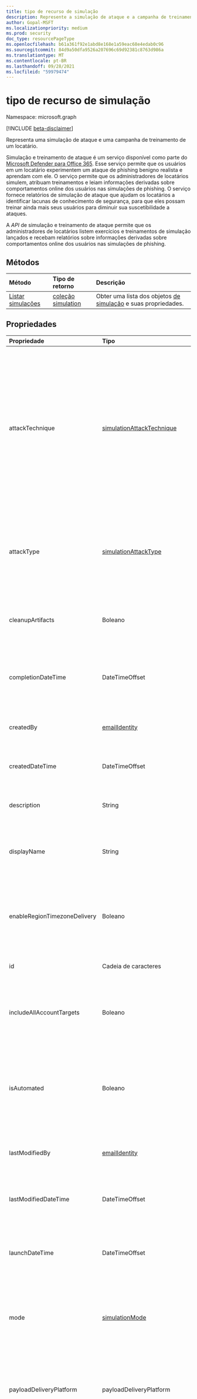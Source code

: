 ```yaml
---
title: tipo de recurso de simulação
description: Represente a simulação de ataque e a campanha de treinamento de um locatário.
author: Gopal-MSFT
ms.localizationpriority: medium
ms.prod: security
doc_type: resourcePageType
ms.openlocfilehash: b61a361f92e1abd8e168e1a59eac68e4edab0c96
ms.sourcegitcommit: 84d9a50dfa9526a207696c69d92381c8763d986a
ms.translationtype: MT
ms.contentlocale: pt-BR
ms.lasthandoff: 09/28/2021
ms.locfileid: "59979474"
---
```

# <a name="simulation-resource-type"></a>tipo de recurso de simulação

Namespace: microsoft.graph

[!INCLUDE [beta-disclaimer](../../includes/beta-disclaimer.md)]

Representa uma simulação de ataque e uma campanha de treinamento de um locatário.

Simulação e treinamento de ataque é um serviço disponível como parte do [Microsoft Defender para Office 365](/microsoft-365/security/office-365-security/defender-for-office-365?view=o365-worldwide&preserve-view=true). Esse serviço permite que os usuários em um locatário experimentem um ataque de phishing benigno realista e aprendam com ele. O serviço permite que os administradores de locatários simulem, atribuam treinamentos e leiam informações derivadas sobre comportamentos online dos usuários nas simulações de phishing. O serviço fornece relatórios de simulação de ataque que ajudam os locatários a identificar lacunas de conhecimento de segurança, para que eles possam treinar ainda mais seus usuários para diminuir sua suscetibilidade a ataques. 

A _API_ de simulação e treinamento de  ataque permite que os [](report-m365defender-reports-overview.md) administradores de locatários listem exercícios e treinamentos de simulação lançados e recebam relatórios sobre informações derivadas sobre comportamentos online dos usuários nas simulações de phishing.

## <a name="methods"></a>Métodos
|Método|Tipo de retorno|Descrição|
|:---|:---|:---|
|[Listar simulações](../api/attacksimulationroot-list-simulations.md)|[coleção simulation](../resources/simulation.md)|Obter uma lista dos objetos [de simulação](../resources/simulation.md) e suas propriedades.|

## <a name="properties"></a>Propriedades
|Propriedade|Tipo|Descrição|
|:---|:---|:---|
|attackTechnique|[simulationAttackTechnique](#simulationattacktechnique-values)|A técnica de engenharia social usada na campanha de simulação e treinamento de ataques. Oferece suporte para `$filter` e `$orderby`. Os valores possíveis são: `unknown`, `credentialHarvesting`, `attachmentMalware`, `driveByUrl`, `linkInAttachment`, `linkToMalwareFile`, `unknownFutureValue`. Para obter mais informações sobre os tipos de técnicas de ataque de engenharia social, consulte [simulações](/microsoft-365/security/office-365-security/attack-simulation-training-get-started?view=o365-worldwide&preserve-view=true#simulations).|
|attackType|[simulationAttackType](#simulationattacktype-values)|Tipo de ataque da campanha de simulação e treinamento de ataque. Oferece suporte para `$filter` e `$orderby`. Os valores possíveis são: `unknown`, `social`, `cloud`, `endpoint`, `unknownFutureValue`.|
|cleanupArtifacts|Boleano|Sinalizador representando se artefatos foram limpos na campanha de simulação e treinamento de ataque.|
|completionDateTime|DateTimeOffset|Data e hora de conclusão da campanha de simulação e treinamento de ataque. Oferece suporte para `$filter` e `$orderby`.|
|createdBy|[emailIdentity](../resources/emailidentity.md)|Identidade do usuário que criou a campanha de simulação e treinamento de ataque.|
|createdDateTime|DateTimeOffset|Data e hora da criação da campanha de simulação e treinamento de ataque.|
|description|String|Descrição da campanha de simulação e treinamento de ataque.|
|displayName|String|Nome de exibição da campanha de simulação e treinamento de ataque. Oferece suporte para `$filter` e `$orderby`.|
|enableRegionTimezoneDelivery|Boleano|Sinalizador representando se é possível habilitar ou desabilitar a entrega ciente de zona de tempo da carga de phishing na campanha de treinamento e simulação de ataque.|
|id|Cadeia de caracteres|ID da campanha de treinamento e simulação de ataque.|
|includeAllAccountTargets|Boleano|Sinalizador representando a inclusão de todos os usuários de um locatário na campanha de simulação e treinamento de ataque.|
|isAutomated|Boleano|Sinalizador representando se a campanha de simulação e treinamento de ataque foi criada a partir de um fluxo de automação de simulação. Oferece suporte para `$filter` e `$orderby`. |
|lastModifiedBy|[emailIdentity](../resources/emailidentity.md)|Identidade do usuário que modificou a campanha de treinamento e simulação de ataque mais recentemente.|
|lastModifiedDateTime|DateTimeOffset|Data e hora da modificação mais recente da campanha de simulação e treinamento de ataque.|
|launchDateTime|DateTimeOffset|Data e hora do início/início da campanha de simulação e treinamento de ataque. Oferece suporte para `$filter` e `$orderby`.|
|mode|[simulationMode](#simulationmode-values)|Modo da campanha de simulação e treinamento de ataque. Oferece suporte para `$filter` e `$orderby`. Os valores possíveis são: `real`, `preview`, `unknownFutureValue`.|
|payloadDeliveryPlatform|payloadDeliveryPlatform|Método de entrega da carga de phishing usada na campanha de simulação e treinamento de ataques. Os valores possíveis são: `unknown`, `sms`, `email`, `teams`, `unknownFutureValue`.|
|payloadSource|[payloadSource](#payloadsource-values)|Fonte de carga de phishing na campanha de simulação e treinamento de ataques. Os valores possíveis são: `unknown`, `global`, `tenant`, `unknownFutureValue`.|
|report|[simulationReport](../resources/simulationreport.md)|Relatório da campanha de simulação e treinamento de ataque.|
|status|simulationStatus|Status da campanha de simulação e treinamento de ataque. Oferece suporte para `$filter` e `$orderby`. Os valores possíveis são: `unknown`, `draft`, `inProgress`, `scheduled`, `completed`, `partiallyCompleted`, `failed`, `cancelled`, `excluded`, `deleted`, `included`, `unknownFutureValue`.|
|trainingAssignmentPreference|[trainingAssignmentPreference](#trainingassignmentpreference-values)|Preferência do administrador do locatário para atribuir treinamento aos usuários na campanha de simulação e treinamento de ataque. Os valores possíveis são: `unknown`, `auto`, `manual`, `unknownFutureValue`.|
|trainingContentPreference|[trainingContentPreference](#trainingcontentpreference-values)|Preferência do administrador do locatário para a origem do conteúdo de treinamento a ser atribuído aos usuários na campanha de simulação e treinamento de ataque. Os valores possíveis são: `unknown`, `microsoft`, `custom`, `noTraining`, `unknownFutureValue`.|
|trainingDueDateTime|DateTimeOffset|Data e hora antes das quais os treinamentos precisam ser concluídos pelos usuários na campanha de simulação e treinamento de ataque.|

### <a name="simulationattacktechnique-values"></a>valores simulationAttackTechnique

|Member|Descrição |
|:---|:---|
|desconhecido| Técnica de ataque não definida. |
|credentialHarvesting| Técnica de ataque que envolve um usuário final fornecendo credenciais. |
|attachmentMalware| Técnica de ataque que envolve um usuário final clicando em um anexo. |
|driveByUrl| Técnica de ataque que envolve um usuário final clicando em um link de URL na carga de phishing. |
|linkInAttachment| Técnica de ataque que envolve um usuário final clicando em um link de URL em um anexo. |
|linkToMalwareFile| Técnica de ataque que envolve um usuário final clicando em um link de URL para um arquivo de malware. |
|unknownFutureValue| Valor de sentinela de enumeração evolvável. Não usar. |

### <a name="simulationattacktype-values"></a>valores simulationAttackType

|Member|Descrição |
|:---|:---|
|desconhecido| Tipo de ataque não identificado. |
|social| Ataque que usa habilidades sociais para manipular as vítimas de forma psicológica, criando uma falsa sensação de curiosidade, urgência ou medo. |
|cloud| Ataque a um host ou usuário em um ambiente de nuvem, por exemplo, ataques de negação de serviço.|
|ponto de extremidade| Ataque aos pontos de extremidade de uma rede corporativa, como desktops, laptops, telefones celulares, dispositivos de Internet das coisas. |
|unknownFutureValue| Valor de sentinela de enumeração evolvável. Não usar. |

### <a name="simulationmode-values"></a>valores simulationMode

|Member|Descrição |
|:---|:---|
|real| Campanha lançada para todos os usuários finais necessários. |
|visualização| Campanha lançada para apenas o usuário administrador para visualizar a carga de phishing recebida. |
|unknownFutureValue| Valor de sentinela de enumeração evolvável. Não usar. |

### <a name="payloadsource-values"></a>valores payloadSource

|Member|Descrição |
|:---|:---|
|desconhecido| Fonte de carga não identificada. |
|global| Carga de uma coleção de cargas fornecidas pela Microsoft. |
|locatário| Carga de uma coleção de cargas fornecidas pelo locatário. |
|unknownFutureValue| Valor de sentinela de enumeração evolvável. Não usar. |

### <a name="trainingassignmentpreference-values"></a>trainingAssignmentPreference values

|Member|Descrição |
|:---|:---|
|desconhecido| Preferência de atribuição de treinamento não identificada. |
|Automático| Atribua treinamentos aos usuários finais com base em critérios pré-definidos. |
|Manual| Atribua treinamentos aos usuários finais com base em critérios definidos pelo administrador. |
|unknownFutureValue| Valor de sentinela de enumeração evolvável. Não usar. |

### <a name="trainingcontentpreference-values"></a>trainingContentPreference values

|Member|Descrição |
|:---|:---|
|desconhecido| Preferência de conteúdo de treinamento não identificada. |
|microsoft| Conteúdo de treinamento de uma coleção de treinamentos fornecidos pela Microsoft. |
|custom| Conteúdo de treinamento fornecido pelo locatário. |
|noTraining| Nenhuma atribuição de treinamento para usuários finais como parte da campanha. |
|unknownFutureValue| Valor de sentinela de enumeração evolvável. Não usar. |

## <a name="relationships"></a>Relações
Nenhum

## <a name="json-representation"></a>Representação JSON
Veja a seguir uma representação JSON do recurso.
<!-- {
  "blockType": "resource",
  "keyProperty": "id",
  "@odata.type": "microsoft.graph.simulation",
  "openType": false
}
-->
``` json
{
  "@odata.type": "#microsoft.graph.simulation",
  "id": "String (identifier)",
  "displayName": "String",
  "description": "String",
  "attackType": "String",
  "attackTechnique": "String",
  "status": "String",
  "createdDateTime": "String (timestamp)",
  "createdBy": {
    "@odata.type": "microsoft.graph.emailIdentity"
  },
  "lastModifiedDateTime": "String (timestamp)",
  "lastModifiedBy": {
    "@odata.type": "microsoft.graph.emailIdentity"
  },
  "launchDateTime": "String (timestamp)",
  "completionDateTime": "String (timestamp)",
  "includeAllAccountTargets": "Boolean",
  "enableRegionTimezoneDelivery": "Boolean",
  "mode": "String",
  "isAutomated": "Boolean",
  "cleanupArtifacts": "Boolean",
  "payloadSource": "String",
  "payloadDeliveryPlatform": "String",
  "trainingAssignmentPreference": "String",
  "trainingContentPreference": "String",
  "trainingDueDateTime": "String (timestamp)",
  "report": {
    "@odata.type": "microsoft.graph.simulationReport"
  }
}
```


## <a name="see-also"></a>Confira também
- [Simular um ataque de phishing](/microsoft-365/security/office-365-security/attack-simulation-training?view=o365-worldwide&preserve-view=true)
- [Começar a usar o treinamento de simulação de ataque](/microsoft-365/security/office-365-security/attack-simulation-training-get-started?view=o365-worldwide&preserve-view=true#simulations).

